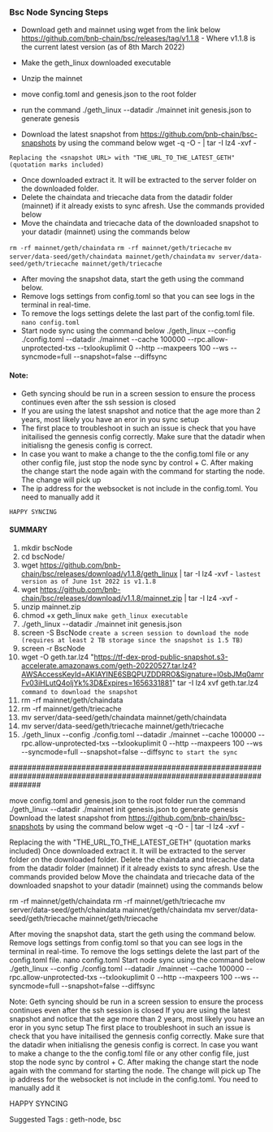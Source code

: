 ### Bsc Node Syncing Steps
- Download geth and mainnet using wget from the link below
https://github.com/bnb-chain/bsc/releases/tag/v1.1.8 - Where v1.1.8 is the current latest version (as of 8th March 2022)

- Make the geth_linux downloaded executable
- Unzip the mainnet
- move config.toml and genesis.json to the root folder
- run the command ./geth_linux --datadir ./mainnet init genesis.json to generate genesis
- Download the latest snapshot from https://github.com/bnb-chain/bsc-snapshots by using the command below
wget -q -O - <snapshot URL> | tar -I lz4 -xvf -

`Replacing the <snapshot URL> with "THE_URL_TO_THE_LATEST_GETH"   (quotation marks included)`
- Once downloaded extract it. It will be extracted to the server folder on the downloaded folder.
- Delete the chaindata and triecache data from the datadir folder (mainnet) if it already exists to sync afresh. Use the commands provided below
- Move the chaindata and triecache data of the downloaded snapshot to your datadir (mainnet) using  the commands below

`rm -rf mainnet/geth/chaindata`
`rm -rf mainnet/geth/triecache`
`mv server/data-seed/geth/chaindata mainnet/geth/chaindata`
`mv server/data-seed/geth/triecache mainnet/geth/triecache`

- After moving the snapshot data, start the geth using the command below.
- Remove logs settings from config.toml so that you can see logs in the terminal in real-time.
- To remove the logs settings delete the last part of the config.toml file.
`nano config.toml`
- Start node sync using the command below
./geth_linux --config ./config.toml --datadir ./mainnet --cache 100000 --rpc.allow-unprotected-txs --txlookuplimit 0 --http --maxpeers 100 --ws --syncmode=full --snapshot=false --diffsync

#### Note:
- Geth syncing should be run in a screen session to ensure the process continues even after the ssh session is closed
- If you are using the latest snapshot and notice that the age more than 2 years, most likely you have an eror in you sync setup
- The first place to troubleshoot in such an issue is check that you have initailised the gennesis config correctly. Make sure that the datadir when initialisng the genesis config is correct.
- In case you want to make a change to the the config.toml file or any other config file, just stop the node sync by control + C. After making the change start the node again with the command for starting the node. The change will pick up
- The ip address for the websocket is not include in the config.toml. You need to manually add it



`HAPPY SYNCING`


#### SUMMARY

1. mkdir bscNode 
2. cd bscNode/
3. wget https://github.com/bnb-chain/bsc/releases/download/v1.1.8/geth_linux | tar -I lz4 -xvf - `lastest version as of June 1st 2022 is v1.1.8`
4. wget https://github.com/bnb-chain/bsc/releases/download/v1.1.8/mainnet.zip | tar -I lz4 -xvf -
5. unzip mainnet.zip
6. chmod +x geth_linux  `make geth_linux executable`
7. ./geth_linux --datadir ./mainnet init genesis.json
8. screen -S BscNode `create a screen session to download the node (requires at least 2 TB storage since the snapshot is 1.5 TB)`
9. screen -r BscNode
10. wget -O geth.tar.lz4  "https://tf-dex-prod-public-snapshot.s3-accelerate.amazonaws.com/geth-20220527.tar.lz4?AWSAccessKeyId=AKIAYINE6SBQPUZDDRRO&Signature=l0sbJMq0amrFv03iHLutQ4oljYk%3D&Expires=1656331881" tar -I lz4 xvf geth.tar.lz4 `command to download the snapshot`
11. rm -rf mainnet/geth/chaindata
12. rm -rf mainnet/geth/triecache
13. mv server/data-seed/geth/chaindata mainnet/geth/chaindata
14. mv server/data-seed/geth/triecache mainnet/geth/triecache
15. ./geth_linux --config ./config.toml --datadir ./mainnet --cache 100000 --rpc.allow-unprotected-txs --txlookuplimit 0 --http --maxpeers 100 --ws --syncmode=full --snapshot=false --diffsync `to start the sync`
  
  
  
  
  
  
  
  
  
  
#######################################################################################################################
  
  
  
  
  
 
move config.toml and genesis.json to the root folder
run the command ./geth_linux --datadir ./mainnet init genesis.json to generate genesis
Download the latest snapshot from https://github.com/bnb-chain/bsc-snapshots by using the command below
wget -q -O - <snapshot URL> | tar -I lz4 -xvf -

Replacing the <snapshot URL> with "THE_URL_TO_THE_LATEST_GETH"   (quotation marks included)
Once downloaded extract it. It will be extracted to the server folder on the downloaded folder.
Delete the chaindata and triecache data from the datadir folder (mainnet) if it already exists to sync afresh. Use the commands provided below
Move the chaindata and triecache data of the downloaded snapshot to your datadir (mainnet) using  the commands below

rm -rf mainnet/geth/chaindata
rm -rf mainnet/geth/triecache
mv server/data-seed/geth/chaindata mainnet/geth/chaindata
mv server/data-seed/geth/triecache mainnet/geth/triecache

After moving the snapshot data, start the geth using the command below.
Remove logs settings from config.toml so that you can see logs in the terminal in real-time.
To remove the logs settings delete the last part of the config.toml file.
nano config.toml
Start node sync using the command below
./geth_linux --config ./config.toml --datadir ./mainnet --cache 100000 --rpc.allow-unprotected-txs --txlookuplimit 0 --http --maxpeers 100 --ws --syncmode=full --snapshot=false --diffsync

Note:
Geth syncing should be run in a screen session to ensure the process continues even after the ssh session is closed
If you are using the latest snapshot and notice that the age more than 2 years, most likely you have an eror in you sync setup
The first place to troubleshoot in such an issue is check that you have initailised the gennesis config correctly. Make sure that the datadir when initialisng the genesis config is correct.
In case you want to make a change to the the config.toml file or any other config file, just stop the node sync by control + C. After making the change start the node again with the command for starting the node. The change will pick up
The ip address for the websocket is not include in the config.toml. You need to manually add it



HAPPY SYNCING


Suggested Tags : geth-node, bsc

